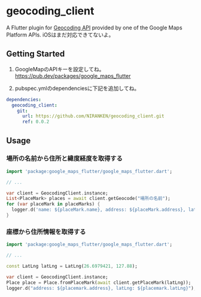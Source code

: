 # geocoding_client

A Flutter plugin for [Geocoding API](https://developers.google.com/maps/documentation/geocoding/overview) provided by one of the Google Maps Platform APIs.
iOSはまだ対応できてないよ。

## Getting Started

1. GoogleMapのAPIキーを設定してね。
https://pub.dev/packages/google_maps_flutter

2. pubspec.ymlのdependenciesに下記を追加してね。

``` yml
dependencies:
  geocoding_client:
    git:
      url: https://github.com/NIRANKEN/geocoding_client.git
      ref: 0.0.2
```

## Usage

### 場所の名前から住所と緯度経度を取得する

``` dart
import 'package:google_maps_flutter/google_maps_flutter.dart';

// ...

var client = GeocodingClient.instance;
List<PlaceMark> places = await client.getGeocode("場所の名前");
for (var placeMark in placeMarks) {
  logger.d('name: ${placeMark.name}, address: ${placeMark.address}, latLng: ${placeMark.latLng}'); 
}
```

### 座標から住所情報を取得する


``` dart
import 'package:google_maps_flutter/google_maps_flutter.dart';

// ...

const LatLng latLng = LatLng(26.6979421, 127.88);

var client = GeocodingClient.instance;
Place place = Place.fromPlaceMark(await client.getPlaceMark(latLng));
logger.d("address: ${placemark.address}, latLng: ${placemark.latLng}");
```
